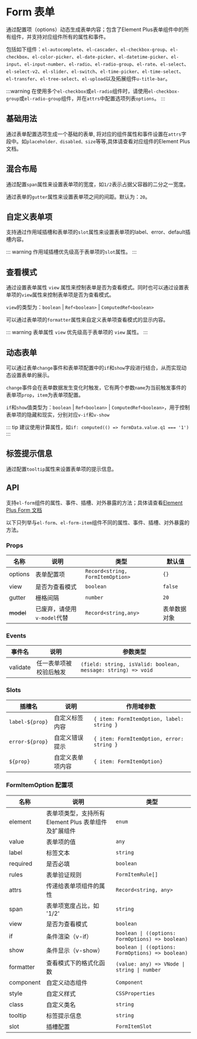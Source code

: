 # Form 表单

通过配置项（options）动态生成表单内容；包含了Element Plus表单组件中的所有组件，并支持对应组件所有的属性和事件。

包括如下组件：`el-autocomplete`、`el-cascader`、`el-checkbox-group`、`el-checkbox`、`el-color-picker`、`el-date-picker`、`el-datetime-picker`、`el-input`、`el-input-number`、`el-radio`、`el-radio-group`、`el-rate`、`el-select`、`el-select-v2`、`el-slider`、`el-switch`、`el-time-picker`、`el-time-select`、`el-transfer`、`el-tree-select`、`el-upload`以及拓展组件`u-title-bar`。

:::warning
在使用多个`el-checkbox`或`el-radio`组件时，请使用`el-checkbox-group`或`el-radio-group`组件，并在`attrs`中配置选项列表`options`。
:::

## 基础用法

通过表单配置选项生成一个基础的表单, 将对应的组件属性和事件设置在`attrs`字段中。如`placeholder、disabled、size`等等,具体请查看对应组件的Element Plus文档。

<preview path="../demo/form/basic.vue"></preview>

## 混合布局

通过配置`span`属性来设置表单项的宽度，如`1/2`表示占据父容器的二分之一宽度。

通过表单的`gutter`属性来设置表单项之间的间距。默认为：`20`。

<preview path="../demo/form/span.vue"></preview>

## 自定义表单项

支持通过作用域插槽和表单项的`slot`属性来设置表单项的label、error、default插槽内容。

::: warning
作用域插槽优先级高于表单项的`slot`属性。
:::

<preview path="../demo/form/slot.vue"></preview>

## 查看模式

通过设置表单属性 `view` 属性来控制表单是否为查看模式。同时也可以通过设置表单项的`view`属性来控制表单项是否为查看模式。

`view`的类型为：`boolean` | `Ref<boolean>` | `ComputedRef<boolean>`

可以通过表单项的`formatter`属性来自定义表单项查看模式的显示内容。

::: warning
表单属性 `view` 优先级高于表单项的 `view` 属性。
:::

<preview path="../demo/form/view.vue"></preview>

## 动态表单

可以通过表单`change`事件和表单项配置中的`if`和`show`字段进行结合，从而实现动态设置表单的展示。

`change`事件会在表单数据发生变化时触发，它有两个参数`name`为当前触发事件的表单项`prop`，`item`为表单项配置。

`if`和`show`值类型为：`boolean` | `Ref<boolean>` | `ComputedRef<boolean>`，用于控制表单项的隐藏和现实，分别对应`v-if`和`v-show`

::: tip
建议使用计算属性，如`if: computed(() => formData.value.q1 === '1')`
:::
<preview path="../demo/form/dynamic.vue"></preview>

## 标签提示信息

通过配置`tooltip`属性来设置表单项的提示信息。

<preview path="../demo/form/tooltip.vue"></preview>

## API

支持`el-form`组件的属性、事件、插槽、对外暴露的方法；具体请查看[Element Plus Form 文档](https://element-plus.org/zh-CN/component/form.html)

以下只列举与`el-form`、`el-form-item`组件不同的属性、事件、插槽、对外暴露的方法。

### Props

| 名称      | 说明                        | 类型                             | 默认值       |
| --------- | --------------------------- | -------------------------------- | ------------ |
| options   | 表单配置项                  | `Record<string, FormItemOption>` | `{}`         |
| view      | 是否为查看模式              | `boolean`                        | `false`      |
| gutter    | 栅格间隔                    | `number`                         | `20`         |
| ~~model~~ | 已废弃，请使用`v-model`代替 | `Record<string,any> `            | 表单数据对象 |

### Events

| 事件名   | 说明                   | 参数类型                                                     |
| -------- | ---------------------- | ------------------------------------------------------------ |
| validate | 任一表单项被校验后触发 | `(field: string, isValid: boolean, message: string) => void` |

### Slots

| 插槽名          | 说明             | 作用域参数                                |
| --------------- | ---------------- | ----------------------------------------- |
| `label-${prop}` | 自定义标签内容   | `{ item: FormItemOption, label: string }` |
| `error-${prop}` | 自定义错误提示   | `{ item: FormItemOption, error: string }` |
| `${prop}`       | 自定义表单项内容 | `{ item: FormItemOption}`                 |

### FormItemOption 配置项

| 名称      | 说明                                                 | 类型                                             |
| --------- | ---------------------------------------------------- | ------------------------------------------------ |
| element   | 表单项类型，支持所有 Element Plus 表单组件及扩展组件 | `enum` <TypePopover typeName="FormItemElement"/> |
| value     | 表单项的值                                           | `any`                                            |
| label     | 标签文本                                             | `string`                                         |
| required  | 是否必填                                             | `boolean`                                        |
| rules     | 表单验证规则                                         | `FormItemRule[]`                                 |
| attrs     | 传递给表单项组件的属性                               | `Record<string, any>`                            |
| span      | 表单项宽度占比，如 '1/2'                             | `string`                                         |
| view      | 是否为查看模式                                       | `boolean`                                        |
| if        | 条件渲染（v-if）                                     | `boolean \| ((options: FormOptions) => boolean)` |
| show      | 条件显示（v-show）                                   | `boolean \| ((options: FormOptions) => boolean)` |
| formatter | 查看模式下的格式化函数                               | `(value: any) => VNode \| string \| number`      |
| component | 自定义动态组件                                       | `Component`                                      |
| style     | 自定义样式                                           | `CSSProperties`                                  |
| class     | 自定义类名                                           | `string`                                         |
| tooltip   | 标签提示信息                                         | `string`                                         |
| slot      | 插槽配置                                             | `FormItemSlot`                                   |
